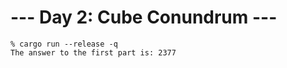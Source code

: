 # --- Day 2: Cube Conundrum ---

```
% cargo run --release -q
The answer to the first part is: 2377
```
